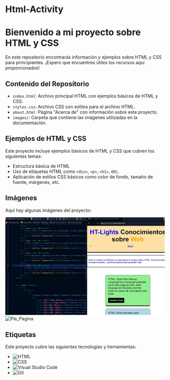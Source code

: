 # Html-Activity
# Bienvenido a mi proyecto sobre HTML y CSS

En este repositorio encontrarás información y ejemplos sobre HTML y CSS para principiantes. ¡Espero que encuentres útiles los recursos aquí proporcionados!

## Contenido del Repositorio

- `index.html`: Archivo principal HTML con ejemplos básicos de HTML y CSS.
- `styles.css`: Archivo CSS con estilos para el archivo HTML.
- `about.html`: Página "Acerca de" con información sobre este proyecto.
- `images/`: Carpeta que contiene las imágenes utilizadas en la documentación.

## Ejemplos de HTML y CSS

Este proyecto incluye ejemplos básicos de HTML y CSS que cubren los siguientes temas:

- Estructura básica de HTML
- Uso de etiquetas HTML como `<div>`, `<p>`, `<h1>`, etc.
- Aplicación de estilos CSS básicos como color de fondo, tamaño de fuente, márgenes, etc.

## Imágenes

Aquí hay algunas imágenes del proyecto:

![Pagina Base](res/av1.png)
![Pie_Pagina](res/av2.png.png)

## Etiquetas

Este proyecto cubre las siguientes tecnologías y herramientas:

- ![HTML](https://img.shields.io/badge/-HTML-orange)
- ![CSS](https://img.shields.io/badge/-CSS-blue)
- ![Visual Studio Code](https://img.shields.io/badge/-Visual%20Studio%20Code-blueviolet)
- ![Git](https://img.shields.io/badge/-Git-green)
